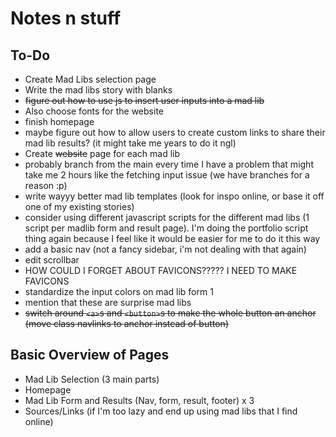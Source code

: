 # Notes n stuff

## To-Do

* Create Mad Libs selection page
* Write the mad libs story with blanks
* ~~figure out how to use js to insert user inputs into a mad lib~~
* Also choose fonts for the website
* finish homepage
* maybe figure out how to allow users to create custom links to share their mad lib results? (it might take me years to do it ngl)
* Create ~~website~~ page for each mad lib
* probably branch from the main every time I have a problem that might take me 2 hours like the fetching input issue (we have branches for a reason :p)
* write wayyy better mad lib templates (look for inspo online, or base it off one of my existing stories)
* consider using different javascript scripts for the different mad libs (1 script per madlib form and result page). I'm doing the portfolio script thing again because I feel like it would be easier for me to do it this way
* add a basic nav (not a fancy sidebar, i'm not dealing with that again)
* edit scrollbar
* HOW COULD I FORGET ABOUT FAVICONS????? I NEED TO MAKE FAVICONS
* standardize the input colors on mad lib form 1
* mention that these are surprise mad libs
* ~~switch around `<a>`s and `<button>`s to make the whole button an anchor (move class navlinks to anchor instead of button)~~

## Basic Overview of Pages

* Mad Lib Selection (3 main parts)
* Homepage
* Mad Lib Form and Results (Nav, form, result, footer) x 3
* Sources/Links (if I'm too lazy and end up using mad libs that I find online)
